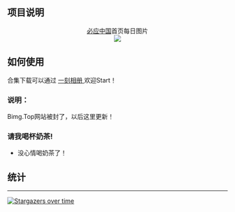 ## 项目说明
<div align="center">
<a href="https://cn.bing.com">必应中国</a>首页每日图片<br />
<img src="https://img.shields.io/github/repo-size/myseil/BingWallpaper">
</div>

## 如何使用

合集下载可以通过 <a href="https://photo.baidu.com/photo/wap/albumShare/invite/MRjRGUJHBa?from=webcreate"> 一刻相册 </a>
欢迎Start！


### 说明：
 Bimg.Top网站被封了，以后这里更新！

### 请我喝杯奶茶!
 - 没心情喝奶茶了！

## 统计
---
[![Stargazers over time](https://starchart.cc/myseil/BingWallpaper.svg?variant=adaptive)](https://starchart.cc/myseil/BingWallpaper)
